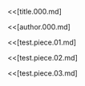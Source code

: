 
<<[title.000.md]

<<[author.000.md]

<<[test.piece.01.md]

<<[test.piece.02.md]

<<[test.piece.03.md]

